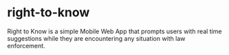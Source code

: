 # right-to-know
Right to Know is a simple Mobile Web App that prompts users with real time suggestions while they are encountering any situation with law enforcement.
